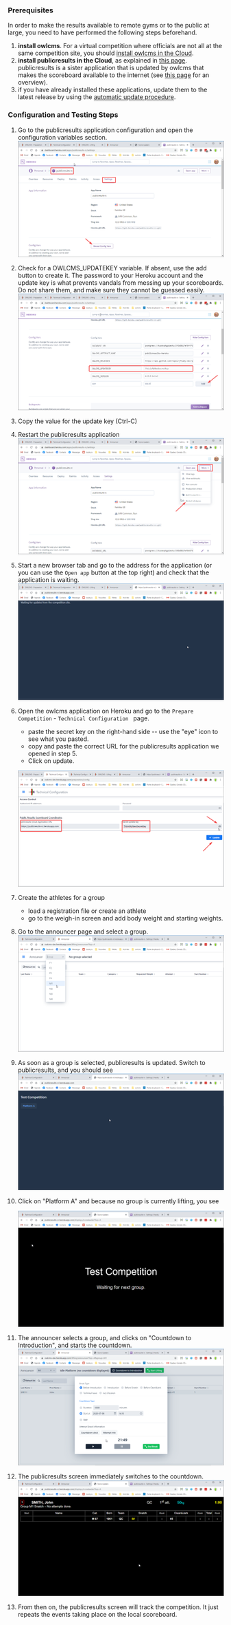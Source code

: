 ### Prerequisites

In order to make the results available to remote gyms or to the public at large, you need to have performed the following steps beforehand.

1. **install owlcms**.  For a virtual competition where officials are not all at the same competition site, you should [install owlcms in the Cloud](Heroku).
2. **install publicresults in the Cloud**, as explained in [this page](Remote).  publicresults is a sister application that is updated by owlcms that makes the scoreboard available to the internet (see [this page](Virtual) for an overview).
3. if you have already installed these applications, update them to the latest release by using the [automatic update procedure](UpdatingCloudApplications).

### Configuration and Testing Steps

1. Go to the publicresults application configuration and open the configuration variables section.
   ![5tFs827XLo](img/PublicResults/Example/5tFs827XLo.png)

2. Check for a OWLCMS_UPDATEKEY variable.  If absent, use the add button to create it.  The  password to your Heroku account and the update key is what prevents vandals from messing up your scoreboards.  Do not share them, and make sure they cannot be guessed easily.
   ![ljyvckBm6F](img/PublicResults/Example/ljyvckBm6F.png)

3. Copy the value for the update key (Ctrl-C)

4. Restart the publicresults application
   ![6Ihs0ei0Ad](img/PublicResults/Example/6Ihs0ei0Ad.png)

5. Start a new browser tab and go to the address for the application (or you can use the `Open app` button at the top right) and check that the application is waiting.
   ![AAAxZYQKZK](img/PublicResults/Example/AAAxZYQKZK.png)

6. Open the owlcms application on Heroku and go to the `Prepare Competition` - `Technical Configuration ` page.

   - paste the secret key on the right-hand side -- use the "eye" icon to see what you pasted.
   - copy and paste the correct URL for the publicresults application we opened in step 5.
   - Click on update.

   ![GkwHZ4ZHeW](img/PublicResults/Example/GkwHZ4ZHeW.png)

7. Create the athletes for a group

   - load a registration file or create an athlete
   - go to the weigh-in screen and add body weight and starting weights.

8. Go to the announcer page and select a group.
   ![layHD1stff](img/PublicResults/Example/layHD1stff.png)

9. As soon as a group is selected, publicresults is updated.  Switch to publicresults, and you should see
   ![V1YaYXsAWr](img/PublicResults/Example/V1YaYXsAWr.png)

10. Click on "Platform A" and because no group is currently lifting, you see

    ![RIxGO9RShj](img/PublicResults/Example/RIxGO9RShj.png)

11. The announcer selects a group, and clicks on "Countdown to Introduction", and starts the countdown.
    ![vC53fjpSuq](img/PublicResults/Example/vC53fjpSuq.png)

12. The publicresults screen immediately switches to the countdown.![X0qHw40LKh](img/PublicResults/Example/X0qHw40LKh.png)

13. From then on, the publicresults screen will track the competition. It just repeats the events taking place on the local scoreboard.